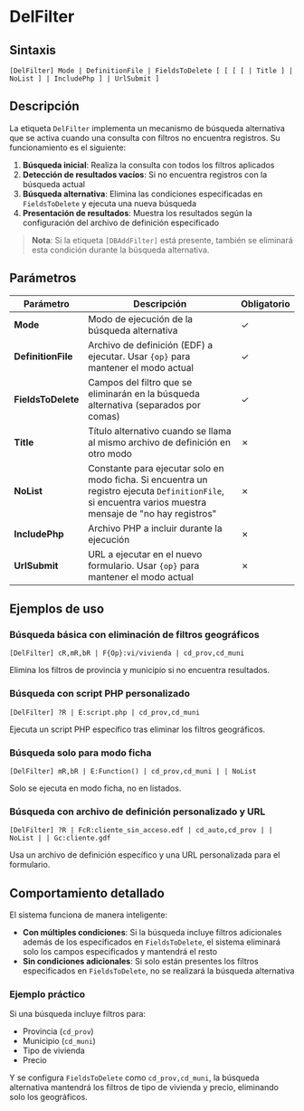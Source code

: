 # DelFilter

## Sintaxis

```
[DelFilter] Mode | DefinitionFile | FieldsToDelete [ [ [ [ | Title ] | NoList ] | IncludePhp ] | UrlSubmit ]
```

## Descripción

La etiqueta `DelFilter` implementa un mecanismo de búsqueda alternativa que se activa cuando una consulta con filtros no encuentra registros. Su funcionamiento es el siguiente:

1. **Búsqueda inicial**: Realiza la consulta con todos los filtros aplicados
2. **Detección de resultados vacíos**: Si no encuentra registros con la búsqueda actual
3. **Búsqueda alternativa**: Elimina las condiciones especificadas en `FieldsToDelete` y ejecuta una nueva búsqueda
4. **Presentación de resultados**: Muestra los resultados según la configuración del archivo de definición especificado

> **Nota**: Si la etiqueta `[DBAddFilter]` está presente, también se eliminará esta condición durante la búsqueda alternativa.

## Parámetros

| Parámetro | Descripción | Obligatorio |
|-----------|-------------|-------------|
| **Mode** | Modo de ejecución de la búsqueda alternativa | ✓ |
| **DefinitionFile** | Archivo de definición (EDF) a ejecutar. Usar `{op}` para mantener el modo actual | ✓ |
| **FieldsToDelete** | Campos del filtro que se eliminarán en la búsqueda alternativa (separados por comas) | ✓ |
| **Title** | Título alternativo cuando se llama al mismo archivo de definición en otro modo | ✗ |
| **NoList** | Constante para ejecutar solo en modo ficha. Si encuentra un registro ejecuta `DefinitionFile`, si encuentra varios muestra mensaje de "no hay registros" | ✗ |
| **IncludePhp** | Archivo PHP a incluir durante la ejecución | ✗ |
| **UrlSubmit** | URL a ejecutar en el nuevo formulario. Usar `{op}` para mantener el modo actual | ✗ |

## Ejemplos de uso

### Búsqueda básica con eliminación de filtros geográficos
```
[DelFilter] cR,mR,bR | F{Op}:vi/vivienda | cd_prov,cd_muni
```
Elimina los filtros de provincia y municipio si no encuentra resultados.

### Búsqueda con script PHP personalizado
```
[DelFilter] ?R | E:script.php | cd_prov,cd_muni
```
Ejecuta un script PHP específico tras eliminar los filtros geográficos.

### Búsqueda solo para modo ficha
```
[DelFilter] mR,bR | E:Function() | cd_prov,cd_muni | | NoList
```
Solo se ejecuta en modo ficha, no en listados.

### Búsqueda con archivo de definición personalizado y URL
```
[DelFilter] ?R | FcR:cliente_sin_acceso.edf | cd_auto,cd_prov | | NoList | | Gc:cliente.gdf
```
Usa un archivo de definición específico y una URL personalizada para el formulario.

## Comportamiento detallado

El sistema funciona de manera inteligente:

- **Con múltiples condiciones**: Si la búsqueda incluye filtros adicionales además de los especificados en `FieldsToDelete`, el sistema eliminará solo los campos especificados y mantendrá el resto
- **Sin condiciones adicionales**: Si solo están presentes los filtros especificados en `FieldsToDelete`, no se realizará la búsqueda alternativa

### Ejemplo práctico

Si una búsqueda incluye filtros para:
- Provincia (`cd_prov`)
- Municipio (`cd_muni`) 
- Tipo de vivienda
- Precio

Y se configura `FieldsToDelete` como `cd_prov,cd_muni`, la búsqueda alternativa mantendrá los filtros de tipo de vivienda y precio, eliminando solo los geográficos.